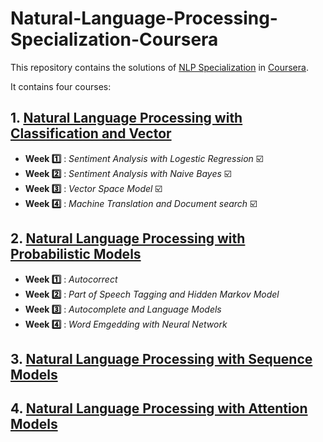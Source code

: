 # Natural-Language-Processing-Specialization-Coursera

This repository contains the solutions of [NLP Specialization](https://www.coursera.org/specializations/natural-language-processing) in [Coursera](https://www.coursera.org/).

It contains four courses:
 ## 1. [Natural Language Processing with Classification and Vector](https://www.coursera.org/learn/classification-vector-spaces-in-nlp)
 
 - **Week :one:** : *Sentiment Analysis with Logestic Regression* :ballot_box_with_check:
 - **Week :two:** : *Sentiment Analysis with Naive Bayes* :ballot_box_with_check:
 - **Week :three:** : *Vector Space Model* :ballot_box_with_check:
 - **Week :four:** : *Machine Translation and Document search* :ballot_box_with_check:
 
    
    
 ## 2. [Natural Language Processing with Probabilistic Models](https://www.coursera.org/learn/probabilistic-models-in-nlp)
 
 - **Week :one:** : *Autocorrect* 
 - **Week :two:** : *Part of Speech Tagging and Hidden Markov Model* 
 - **Week :three:** : *Autocomplete and Language Models* 
 - **Week :four:** : *Word Emgedding with Neural Network* 
 
 
 ## 3. [Natural Language Processing with Sequence Models](https://www.coursera.org/learn/sequence-models-in-nlp)
 
 
 ## 4. [Natural Language Processing with Attention Models](https://www.coursera.org/learn/attention-models-in-nlp)

 
